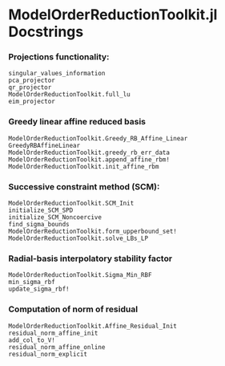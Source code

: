 # ModelOrderReductionToolkit.jl Docstrings

### Projections functionality: 
```@docs
singular_values_information
pca_projector
qr_projector
ModelOrderReductionToolkit.full_lu
eim_projector
```

### Greedy linear affine reduced basis
```@docs
ModelOrderReductionToolkit.Greedy_RB_Affine_Linear
GreedyRBAffineLinear
ModelOrderReductionToolkit.greedy_rb_err_data
ModelOrderReductionToolkit.append_affine_rbm!
ModelOrderReductionToolkit.init_affine_rbm
```

### Successive constraint method (SCM):
```@docs
ModelOrderReductionToolkit.SCM_Init
initialize_SCM_SPD
initialize_SCM_Noncoercive
find_sigma_bounds
ModelOrderReductionToolkit.form_upperbound_set!
ModelOrderReductionToolkit.solve_LBs_LP
```

### Radial-basis interpolatory stability factor
```@docs
ModelOrderReductionToolkit.Sigma_Min_RBF
min_sigma_rbf
update_sigma_rbf!
```

### Computation of norm of residual
```@docs
ModelOrderReductionToolkit.Affine_Residual_Init
residual_norm_affine_init
add_col_to_V!
residual_norm_affine_online
residual_norm_explicit
```
